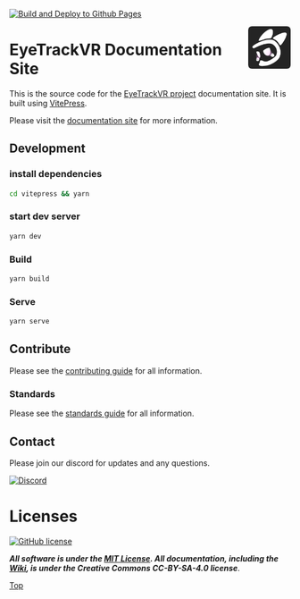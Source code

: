 [![Build and Deploy to Github Pages](https://github.com/RedHawk989/EyeTrackVR-Docs/actions/workflows/build_release_vitepress.yml/badge.svg)](https://github.com/RedHawk989/EyeTrackVR-Docs/actions/workflows/build_release_vitepress.yml)

<img src="./img/logo.png" alt="Logo" align="right" height="76"/>

# EyeTrackVR Documentation Site

This is the source code for the [EyeTrackVR project](https://github.com/RedHawk989/EyeTrackVR) documentation site. It is built using [VitePress](https://vitepress.vuejs.org/).

Please visit the [documentation site](https://docs.eyetrackvr.dev/) for more information.

## Development
### install dependencies

```bash
cd vitepress && yarn
```

### start dev server

```bash
yarn dev
```

### Build

```bash
yarn build
```

### Serve

```bash
yarn serve
```

## Contribute

Please see the [contributing guide](./CONTRIBUTING.md) for all information.

### Standards

Please see the [standards guide](./STANDARDS.md) for all information.

## Contact

Please join our discord for updates and any questions.

[![Discord](https://discord.com/api/guilds/946212245187199026/widget.png?style=banner3)](https://discord.gg/kkXYbVykZX)

# Licenses

[![GitHub license](https://img.shields.io/github/license/RedHawk989/EyeTrackVR?style=plastic)](./LICENSE)

***All software is under the [MIT License](http://opensource.org/licenses/MIT).
All documentation, including the [Wiki](https://github.com/RedHawk989/EyeTrackVR/wiki), is under the Creative Commons CC-BY-SA-4.0 license***.

[Top](#eyetrackvr)
